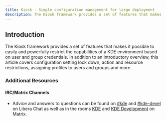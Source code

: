 ```yaml
---
title: Kiosk - Simple configuration management for large deployment
description: The Kiosk framework provides a set of features that makes it possible to easily and powerfully restrict the capabilities of a KDE environment.
---
```


## Introduction

The Kiosk framework provides a set of features that makes it possible to
easily and powerfully restrict the capabilities of a KDE environment based
on user and group credentials. In addition to an introductory overview,
this article covers configuration setting lock down, action and resource
restrictions, assigning profiles to users and groups and more.

### Additional Resources

#### IRC/Matrix Channels

* Advice and answers to questions can be found on [#kde](irc://irc.libera.chat/kde) and [#kde-devel](irc://irc.libera.chat/kde-devel) on Libera Chat as well as in the rooms [KDE](https://matrix.to/#/#kde:kde.org) and [KDE Development](https://matrix.to/#/#kde-devel:kde.org) on Matrix.
